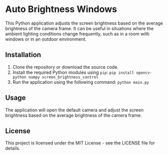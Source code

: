 # Auto Brightness Windows

This Python application adjusts the screen brightness based on the average brightness of the camera frame. It can be useful in situations where the ambient lighting conditions change frequently, such as in a room with windows or in an outdoor environment.

## Installation

1. Clone the repository or download the source code.
2. Install the required Python modules using `pip`: `pip install opencv-python numpy screen_brightness_control`
3. Run the application using the following command: `python main.py`


## Usage

The application will open the default camera and adjust the screen brightness based on the average brightness of the camera frame.

## License

This project is licensed under the MIT License - see the LICENSE file for details.
